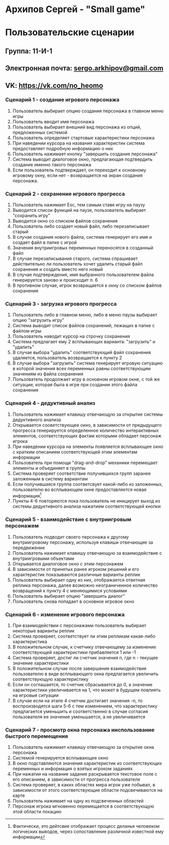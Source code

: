 # Архипов Сергей - "Small game"
# Пользовательские сценарии

## Группа: 11-И-1
## Электронная почта: sergo.arkhipov@gmail.com
## VK: https://vk.com/no_heomo

### Сценарий 1 - создание игрового персонажа
1. Пользователь выбирает опцию создания персонажа в главном меню игры
2. Пользователь вводит имя персонажа
3. Пользователь выбирает внешний вид персонажа из опций, предложенных системой
4. Пользователь определяет стартовые характеристики персонажа
5. При наведении курсора на названия характеристик система предоставляет подробную информацию о них
6. Пользователь нажимает кнопку "завершить создание персонажа"
7. Система выводит диалоговое окно, предлагающая подтвердить создание именно такого персонажа
8. Если пользователь подтверждает, он переходит к основному игровому окну, если нет - возвращается на экран создания персонажа.

### Сценарий 2 - сохранение игрового прогресса
1. Пользователь нажимает Esc, тем самым ставя игру на паузу
2. Выводится список функций на паузе, пользователь выбирает "сохранить игру"
3. Выводится окно со списком файлов сохранения
4. Пользователь либо создает новый файл, либо перезаписывает старый
5. В случае создания нового файла, система генерирует его имя и создает файл в папке с игрой
6. Значения внутриигровых переменных переносятся в созданный файл
7. В случае перезаписывания старого, система спрашивает действительно ли пользователь хочет удалить старый файл сохранения и создать вместо него новый
8. В случае подтверждения, имя выбранного пользователем файла генерируется заново и происходит п. 6
9. В противном случае, игрок возвращается к окну со списком файлов сохранения

### Сценарий 3 - загрузка игрового прогресса
1. Пользователь либо в главном меню, либо в меню паузы выбирает опцию "загрузить игру"
2. Система выводит список файлов сохранений, лежащих в папке с файлом игры
3. Пользователь наводит курсор на строчку сохранения
4. Система предлагает ему 2 всплывающих варианта: "загрузить" и "удалить"
5. В случае выбора "удалить" соответствующий файл сохранения удаляется, пользователь возвращается к пункту 2
6. В случае выбора "загрузить" система генерирует игровую ситуацию в которой значения всех переменных равны соответствующим значениям из файла сохранения
7. Пользователь продолжает игру в основном игровом окне, с той же ситуации, которая была в игре при создании этого файла сохранения

### Сценарий 4 - дедуктивный анализ
1. Пользователь нажимает клавишу отвечающую за открытие системы дедуктивного анализа
2. Открывается сооветствующее окно, в зависимости от предыдущего прогресса генерируется определенное количество интерактивных элементов, соответствующих фактам которыми обладает персонаж игрока
3. При наведении курсора на элементы появляется всплывающее окно с кратким описанием соответствующей этим элементам информации
4. Пользователь при помощи "drag-and-drop" механики перемещает элементы и объединяет в группы
5. Система проверяет соответствие получившихся групп заранее заложенным в систему вариантам
6. Если получившаяся группа соответсвует какой-либо из заложенных, пользователю во всплывающем окне предоставляется новая информация[^1]
7. Пункты 4-6 повторяются пока пользователь не иницирует выход из системы дедуктивного анализа нажатием соответствующей кнопки

[^1]: Фактически, это дейтсвие отображает процесс деланья человеком логических выводов, через сопоставление различной известной ему информации

### Сценарий 5 - взаимодействие с внутриигровым персонажем
1. Пользователь подводит своего персонажа к другому внутриигровому персонажу, используя клавиши отвечающие за передвижение
2. Пользователь нажимает клавишу отвечающую за взаимодействие с внутриигровыми объектами
3. Открывается диалоговое окно с этим персонажем
4. В зависимости от принятых ранее игроком решений и его характеристик показываются различные варианты реплик
5. Пользователь выбирает одну из них, отображается ответная реплика персонажа, далее возможно неограниченное количество возвращений к пункту 4 с меняющимися условиями
6. Пользователь выбирает опцию "завершить диалог"
7. Пользователь снова попадает в основное игровое окно

### Сценарий 6 - изменение игрового персонажа
1. При взаимодействии с персонажами пользователь выбирает некоторые варианты реплик
2. Система проверяет, соответствует ли этим репликам какая-либо характеристика
3. В положительном случае, к счетчику отвечающему за изменение соответствующей характеристики прибавляется 1 или -1
4. Система проверяет, достиг ли счетчик значения n, где n - текущее значение характеристики
5. В положительном случае после завершения взаимодействия пользователю в виде всплывающего окна предлагается увеличить соответствующую характеристику
6. Если он соглашается, то счетчик сбрасывается до 0, а значение характеристики увеличивается на 1, что может в будущем повлиять на игровые ситуации
7. В случае если на этапе 4 счетчик достигает значения -n, то воспроизводятся шаги 5-6 с тем изменением, что характеристику предлагается уменьшить и соответственно в случае согласия пользователя ее значение уменьшается, а не увеличивается

### Сценарий 7 - просмотр окна персонажа ииспользование быстрого перемещения
1. Пользователь нажимает клавишу отвечающую за открытие окна персонажа
2. Системой генерируется всплывающее окно
3. В окно подставляются значения характеристик из соответствующих переменных и информация о взятых игроком заданиях
4. При нажатии на название задание раскрывается текстовое поле с его описанием, в зависимости от прогресса пользователя
5. Система проверяет, в каких областях мира игрок уже побывал, в зависимости от этого соответствующие области подсвечиваются на карте
6. Пользователь нажимает на одну из подсвеченных областей
7. Персонаж игрока мгновенно перемещается в соответствующую этой области локацию
